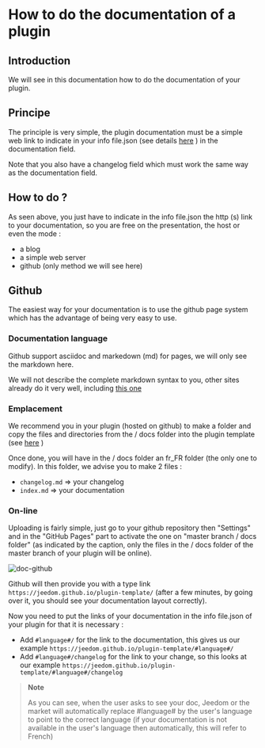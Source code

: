 # How to do the documentation of a plugin

## Introduction

We will see in this documentation how to do the documentation of your plugin.

## Principe

The principle is very simple, the plugin documentation must be a simple web link to indicate in your info file.json (see details [here](https://doc.jeedom.com/en_US/dev/structure_info_json) ) in the documentation field.

Note that you also have a changelog field which must work the same way as the documentation field.

## How to do ?

As seen above, you just have to indicate in the info file.json the http (s) link to your documentation, so you are free on the presentation, the host or even the mode :

- a blog
- a simple web server
- github (only method we will see here)

## Github

The easiest way for your documentation is to use the github page system which has the advantage of being very easy to use.

### Documentation language

Github support asciidoc and markedown (md) for pages, we will only see the markdown here.

We will not describe the complete markdown syntax to you, other sites already do it very well, including [this one](https://guides.github.com/pdfs/markdown-cheatsheet-online.pdf)

### Emplacement

We recommend you in your plugin (hosted on github) to make a folder and copy the files and directories from the / docs folder into the plugin template (see [here](https://doc.jeedom.com/en_US/dev/plugin_template) )

Once done, you will have in the / docs folder an fr_FR folder (the only one to modify). In this folder, we advise you to make 2 files :

- ``changelog.md`` => your changelog
- ``index.md`` => your documentation

### On-line

Uploading is fairly simple, just go to your github repository then "Settings" and in the "GitHub Pages" part to activate the one on "master branch / docs folder" (as indicated by the caption, only the files in the / docs folder of the master branch of your plugin will be online).

![doc-github](images/tutoDoc.png)

Github will then provide you with a type link ``https://jeedom.github.io/plugin-template/`` (after a few minutes, by going over it, you should see your documentation layout correctly).

Now you need to put the links of your documentation in the info file.json of your plugin for that it is necessary :

- Add ``#language#/`` for the link to the documentation, this gives us our example ``https://jeedom.github.io/plugin-template/#language#/``
- Add ``#language#/changelog`` for the link to your change, so this looks at our example ``https://jeedom.github.io/plugin-template/#language#/changelog``

> **Note**
>
> As you can see, when the user asks to see your doc, Jeedom or the market will automatically replace #language# by the user's language to point to the correct language (if your documentation is not available in the user's language then automatically, this will refer to French)
